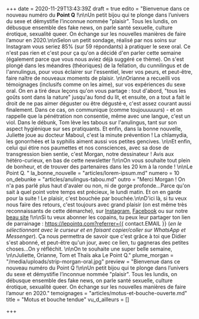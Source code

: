 +++
date = 2020-11-29T13:43:39Z
draft = true
edito = "Bienvenue dans ce nouveau numéro du **Point Q** !\n\nUn petit bijou qui te plonge dans l’univers du sexe et démystifie l’inconnue nommée \"plaisir\". Tous les lundis, on débusque ensemble des fake news, on parle santé sexuelle, culture érotique, sexualité queer. On échange sur les nouvelles manières de faire l’amour en 2020.\n\nSelon un petit sondage, réalisé par nos soins sur Instagram vous seriez 85% (sur 59 répondants) à pratiquer le sexe oral. Ce n'est pas rien et c'est pour ça qu'on a décidé d'en parler cette semaine (également parce que vous nous aviez déjà suggéré ce thème). On s'est plongé dans les méandres (théoriques) de la fellation, du cunnilingus et de l'annulingus, pour vous éclairer sur l'essentiel, lever vos peurs, et peut-être, faire naître de nouveaux moments de plaisir. \n\nOrianne a recueilli vos témoignages (inclusifs comme on les aime), sur vos expériences du sexe oral. On en a tiré deux leçons qu'on vous partage : tout d'abord, \"tous les goûts sont dans la nature\" jusqu'au fond du lit, et ensuite, on a tout a fait le droit de ne pas aimer déguster ou être dégusté·e, c'est assez courant aussi finalement. Dans ce cas, on communique (comme toujouuuuurs) - et on rappelle que la pénétration non consentie, même avec une langue, c'est un viol. Dans le débunk, Tom lève les tabous sur l'anulingus, tant sur son aspect hygiénique sur ses pratiquants. Et enfin, dans la bonne nouvelle, Juliette joue au docteur Maboul, c'est la minute prévention ! La chlamydia, les gonorrhées et la syphilis aiment aussi vos petites gencives. \n\nEt enfin, celui qui étire nos paumettes et nos consciences, avec sa dose de transgression bien sentie, c'est Morgan, notre dessinateur ! Avis aux hétéro-curieux, en bas de cette newsletter !\n\nOn vous souhaite tout plein de bonheur, et de trouver des partenaires dans les 20 km à la ronde ! \n\nLe Point Q. "
la_bonne_nouvelle = "articles/lorem-ipsum.md"
numero = 10
on_debunke = "articles/anulingus-tabou.md"
outro = "Merci Morgan ! On n'a pas parlé plus haut d'avaler ou non, ni de gorge profonde...Parce qu'on sait à quel point votre temps est précieux, le lundi matin. Et on en garde pour la suite ! Le plaisir, c'est bouchée par bouchée.\n\nD'ici là, si tu veux nous faire des retours, c'est toujours avec grand plaisir (on est même très reconnaissants de cette démarche), sur [Instagram](https://www.instagram.com/lepoint.q/), [Facebook]( \"https://www.facebook.com/lepointq.news\") ou sur notre [beau site](https://lepointq.com) !\n\nSi tu veux abonner les copains, tu peux leur partager ton lien de parrainage : https://lepointq.com?referrer={{ contact.EMAIL }} (_en le sélectionnant avec le curseur et en faisant copier/coller sur WhatsApp et Messenger_). Ça nous permettra de savoir que c'est grâce à toi que Didier s'est abonné, et peut-être qu'un jour, avec ce lien, tu gagneras des petites choses...On y réfléchit. \n\nOn te souhaite une super belle semaine, \n\nJuliette, Orianne, Tom et Thaïs aka Le Point Q."
plume_morgan = "/media/uploads/strip-morgan-oral.jpg"
preview = "Bienvenue dans ce nouveau numéro du Point Q !\n\nUn petit bijou qui te plonge dans l’univers du sexe et démystifie l’inconnue nommée \"plaisir\". Tous les lundis, on débusque ensemble des fake news, on parle santé sexuelle, culture érotique, sexualité queer. On échange sur les nouvelles manières de faire l’amour en 2020."
temoignages = "articles/motus-et-bouche-ouverte.md"
title = "Motus et bouche tendue"
vu_d_ailleurs = []

+++
